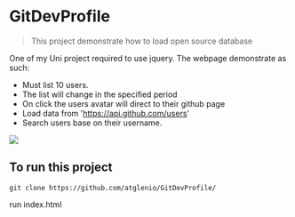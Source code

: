 # GitDevProfile
> This project demonstrate how to load open source database

One of my Uni project required to use jquery. The webpage demonstrate as such:
- Must list 10 users.
- The list will change in the specified period
- On click the users avatar will direct to their github page
- Load data from 'https://api.github.com/users'
- Search users base on their username.

![](header.png)

## To run this project

```
git clone https://github.com/atglenio/GitDevProfile/
```
run index.html

<!-- Markdown link & img dfn's -->
[npm-image]: https://img.shields.io/npm/v/datadog-metrics.svg?style=flat-square
[npm-url]: https://npmjs.org/package/datadog-metrics
[npm-downloads]: https://img.shields.io/npm/dm/datadog-metrics.svg?style=flat-square
[travis-image]: https://img.shields.io/travis/dbader/node-datadog-metrics/master.svg?style=flat-square
[travis-url]: https://travis-ci.org/dbader/node-datadog-metrics
[wiki]: https://github.com/yourname/yourproject/wiki

